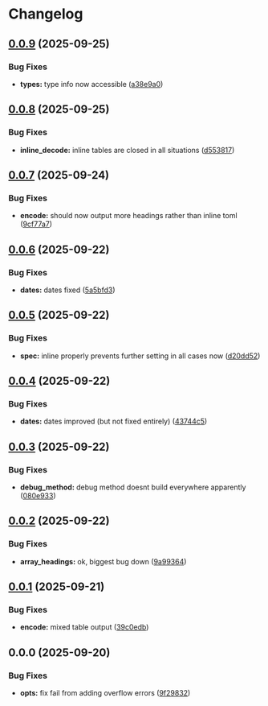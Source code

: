 # Changelog

## [0.0.9](https://github.com/BirdeeHub/tomlua/compare/v0.0.8...v0.0.9) (2025-09-25)


### Bug Fixes

* **types:** type info now accessible ([a38e9a0](https://github.com/BirdeeHub/tomlua/commit/a38e9a0d7e07bd61603ba40880cbf5327ffcf912))

## [0.0.8](https://github.com/BirdeeHub/tomlua/compare/v0.0.7...v0.0.8) (2025-09-25)


### Bug Fixes

* **inline_decode:** inline tables are closed in all situations ([d553817](https://github.com/BirdeeHub/tomlua/commit/d553817db9691d04a3bc66937b9f5775916e73dd))

## [0.0.7](https://github.com/BirdeeHub/tomlua/compare/v0.0.6...v0.0.7) (2025-09-24)


### Bug Fixes

* **encode:** should now output more headings rather than inline toml ([9cf77a7](https://github.com/BirdeeHub/tomlua/commit/9cf77a7868d196fd6676cb08c6410963af084195))

## [0.0.6](https://github.com/BirdeeHub/tomlua/compare/v0.0.5...v0.0.6) (2025-09-22)


### Bug Fixes

* **dates:** dates fixed ([5a5bfd3](https://github.com/BirdeeHub/tomlua/commit/5a5bfd3354e77d48dfa985bbfd0cc770c59f176f))

## [0.0.5](https://github.com/BirdeeHub/tomlua/compare/v0.0.4...v0.0.5) (2025-09-22)


### Bug Fixes

* **spec:** inline properly prevents further setting in all cases now ([d20dd52](https://github.com/BirdeeHub/tomlua/commit/d20dd5277df3683bfb200310b87eeb6e56a95152))

## [0.0.4](https://github.com/BirdeeHub/tomlua/compare/v0.0.3...v0.0.4) (2025-09-22)


### Bug Fixes

* **dates:** dates improved (but not fixed entirely) ([43744c5](https://github.com/BirdeeHub/tomlua/commit/43744c510245db75cc3afd227fa0bbf641fe8be3))

## [0.0.3](https://github.com/BirdeeHub/tomlua/compare/v0.0.2...v0.0.3) (2025-09-22)


### Bug Fixes

* **debug_method:** debug method doesnt build everywhere apparently ([080e933](https://github.com/BirdeeHub/tomlua/commit/080e933274d8e5805a59fde38f8e557c1bbb441e))

## [0.0.2](https://github.com/BirdeeHub/tomlua/compare/v0.0.1...v0.0.2) (2025-09-22)


### Bug Fixes

* **array_headings:** ok, biggest bug down ([9a99364](https://github.com/BirdeeHub/tomlua/commit/9a9936469610dce128bdc60990f20ae9e3dfca85))

## [0.0.1](https://github.com/BirdeeHub/tomlua/compare/v0.0.0...v0.0.1) (2025-09-21)


### Bug Fixes

* **encode:** mixed table output ([39c0edb](https://github.com/BirdeeHub/tomlua/commit/39c0edb09e0825999260c439e76783ffa133d525))

## 0.0.0 (2025-09-20)


### Bug Fixes

* **opts:** fix fail from adding overflow errors ([9f29832](https://github.com/BirdeeHub/tomlua/commit/9f29832e8d58983b017e23a4888d0d5717c2cd6c))
